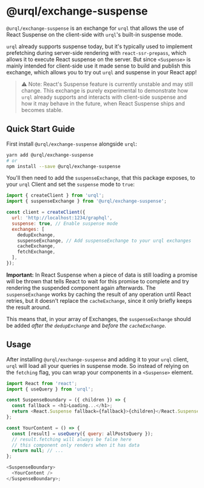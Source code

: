 # @urql/exchange-suspense

`@urql/exchange-suspense` is an exchange for `urql` that allows the use of React Suspense
on the client-side with `urql`'s built-in suspense mode.

`urql` already supports suspense today, but it's typically used to implement prefetching
during server-side rendering with `react-ssr-prepass`, which allows it to execute React
suspense on the server.
But since `<Suspense>` is mainly intended for client-side use it made sense to build and publish
this exchange, which allows you to try out `urql` and suspense in your React app!

> ⚠️ Note: React's Suspense feature is currently unstable and may still change.
> This exchange is purely experimental to demonstrate how `urql` already supports and
> interacts with client-side suspense and how it may behave in the future, when React
> Suspense ships and becomes stable.

## Quick Start Guide

First install `@urql/exchange-suspense` alongside `urql`:

```sh
yarn add @urql/exchange-suspense
# or
npm install --save @urql/exchange-suspense
```

You'll then need to add the `suspenseExchange`, that this package exposes, to your
`urql` Client and set the `suspense` mode to `true`:

```js
import { createClient } from 'urql';
import { suspenseExchange } from '@urql/exchange-suspense';

const client = createClient({
  url: 'http://localhost:1234/graphql',
  suspense: true, // Enable suspense mode
  exchanges: [
    dedupExchange,
    suspenseExchange, // Add suspenseExchange to your urql exchanges
    cacheExchange,
    fetchExchange,
  ],
});
```

**Important:**
In React Suspense when a piece of data is still loading a promise will
be thrown that tells React to wait for this promise to complete and try rendering the
suspended component again afterwards. The `suspenseExchange` works by caching
the result of any operation until React retries, but it doesn't replace the
`cacheExchange`, since it only briefly keeps the result around.

This means that, in your array of Exchanges, the `suspenseExchange` should be
added _after the `dedupExchange`_ and _before the `cacheExchange`_.

## Usage

After installing `@urql/exchange-suspense` and adding it to your `urql` client,
`urql` will load all your queries in suspense mode. So instead of relying
on the `fetching` flag, you can wrap your components in a `<Suspense>`
element.

```js
import React from 'react';
import { useQuery } from 'urql';

const SuspenseBoundary = ({ children }) => {
  const fallback = <h1>Loading...</h1>;
  return <React.Suspense fallback={fallback}>{children}</React.Suspense>;
};

const YourContent = () => {
  const [result] = useQuery({ query: allPostsQuery });
  // result.fetching will always be false here
  // this component only renders when it has data
  return null; // ...
};

<SuspenseBoundary>
  <YourContent />
</SuspenseBoundary>;
```
